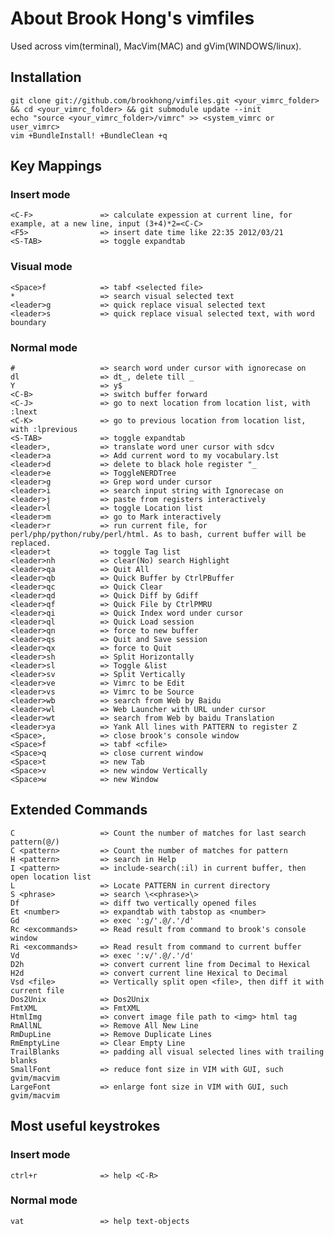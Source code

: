 # About Brook Hong's vimfiles

Used across vim(terminal), MacVim(MAC) and gVim(WINDOWS/linux).

## Installation

    git clone git://github.com/brookhong/vimfiles.git <your_vimrc_folder> && cd <your_vimrc_folder> && git submodule update --init
    echo "source <your_vimrc_folder>/vimrc" >> <system_vimrc or user_vimrc>
    vim +BundleInstall! +BundleClean +q

## Key Mappings

### Insert mode
    <C-F>               => calculate expession at current line, for example, at a new line, input (3+4)*2=<C-C>
    <F5>                => insert date time like 22:35 2012/03/21
    <S-TAB>             => toggle expandtab
### Visual mode
    <Space>f            => tabf <selected file>
    *                   => search visual selected text
    <leader>g           => quick replace visual selected text
    <leader>s           => quick replace visual selected text, with word boundary
### Normal mode
    #                   => search word under cursor with ignorecase on
    dl                  => dt_, delete till _
    Y                   => y$
    <C-B>               => switch buffer forward
    <C-J>               => go to next location from location list, with :lnext
    <C-K>               => go to previous location from location list, with :lprevious
    <S-TAB>             => toggle expandtab
    <leader>,           => translate word uner cursor with sdcv
    <leader>a           => Add current word to my vocabulary.lst
    <leader>d           => delete to black hole register "_
    <leader>e           => ToggleNERDTree
    <leader>g           => Grep word under cursor
    <leader>i           => search input string with Ignorecase on
    <leader>j           => paste from registers interactively
    <leader>l           => toggle Location list
    <leader>m           => go to Mark interactively
    <leader>r           => run current file, for perl/php/python/ruby/perl/html. As to bash, current buffer will be replaced.
    <leader>t           => toggle Tag list
    <leader>nh          => clear(No) search Highlight
    <leader>qa          => Quit All
    <leader>qb          => Quick Buffer by CtrlPBuffer
    <leader>qc          => Quick Clear
    <leader>qd          => Quick Diff by Gdiff
    <leader>qf          => Quick File by CtrlPMRU
    <leader>qi          => Quick Index word under cursor
    <leader>ql          => Quick Load session
    <leader>qn          => force to new buffer
    <leader>qs          => Quit and Save session
    <leader>qx          => force to Quit
    <leader>sh          => Split Horizontally
    <leader>sl          => Toggle &list
    <leader>sv          => Split Vertically
    <leader>ve          => Vimrc to be Edit
    <leader>vs          => Vimrc to be Source
    <leader>wb          => search from Web by Baidu
    <leader>wl          => Web Launcher with URL under cursor
    <leader>wt          => search from Web by baidu Translation
    <leader>ya          => Yank All lines with PATTERN to register Z
    <Space>,            => close brook's console window
    <Space>f            => tabf <cfile>
    <Space>q            => close current window
    <Space>t            => new Tab
    <Space>v            => new window Vertically
    <Space>w            => new Window

## Extended Commands

    C                   => Count the number of matches for last search pattern(@/)
    C <pattern>         => Count the number of matches for pattern
    H <pattern>         => search in Help
    I <pattern>         => include-search(:il) in current buffer, then open location list
    L                   => Locate PATTERN in current directory
    S <phrase>          => search \<<phrase>\>
    Df                  => diff two vertically opened files
    Et <number>         => expandtab with tabstop as <number>
    Gd                  => exec ':g/'.@/.'/d'
    Rc <excommands>     => Read result from command to brook's console window
    Ri <excommands>     => Read result from command to current buffer
    Vd                  => exec ':v/'.@/.'/d'
    D2h                 => convert current line from Decimal to Hexical
    H2d                 => convert current line Hexical to Decimal
    Vsd <file>          => Vertically split open <file>, then diff it with current file
    Dos2Unix            => Dos2Unix
    FmtXML              => FmtXML
    HtmlImg             => convert image file path to <img> html tag
    RmAllNL             => Remove All New Line
    RmDupLine           => Remove Duplicate Lines
    RmEmptyLine         => Clear Empty Line
    TrailBlanks         => padding all visual selected lines with trailing blanks
    SmallFont           => reduce font size in VIM with GUI, such gvim/macvim
    LargeFont           => enlarge font size in VIM with GUI, such gvim/macvim

## Most useful keystrokes
### Insert mode
    ctrl+r              => help <C-R>
### Normal mode
    vat                 => help text-objects
